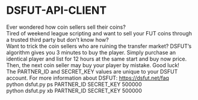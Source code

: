 # DSFUT-API-CLIENT
Ever wondered how coin sellers sell their coins?\
Tired of weekend league scripting and want to sell your FUT coins through a trusted third party but don’t know how?\
Want to trick the coin sellers who are ruining the transfer market? DSFUT’s algorithm gives you 3 minutes to buy the player. Simply purchase an identical player and list for 12 hours at the same start and buy now price. Then, the next coin seller may buy your player by mistake. Good luck!\
The PARTNER_ID and SECRET_KEY values are unique to your DSFUT account. For more information about DSFUT: https://dsfut.net/faq \
python dsfut.py ps PARTNER_ID SECRET_KEY 500000\
python dsfut.py xb PARTNER_ID SECRET_KEY 500000


